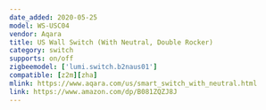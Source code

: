 ```yaml
---
date_added: 2020-05-25
model: WS-USC04
vendor: Aqara
title: US Wall Switch (With Neutral, Double Rocker)
category: switch
supports: on/off
zigbeemodel: ['lumi.switch.b2naus01']
compatible: [z2m][zha]
mlink: https://www.aqara.com/us/smart_switch_with_neutral.html
link: https://www.amazon.com/dp/B081ZQZJ8J
---
```

